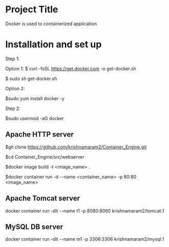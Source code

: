 Project Title
==========================

Docker is used to containerized application

Installation and set up
=============================

Step 1:

Option 1:
$ curl -fsSL https://get.docker.com -o get-docker.sh

$ sudo sh get-docker.sh

Option 2:

$sudo yum install docker -y

Step 2:

$sudo usermod -aG docker <your-user>


Apache HTTP server
------------------------
$git clone https://github.com/krishnamaram2/Container_Engine.git

$cd Container_Engine/src/webserver

$docker image build -t <image_name> .

$docker container run -d --name <container_name> -p 80:80 <image_name>


Apache Tomcat server
-------------------------

docker container run -dit --name t1 -p 8080:8080 krishnamaram2/tomcat:1


MySQL DB server
---------------------

docker container run -dit --name m1 -p 3306:3306 krishnamaram2/mysql:1







